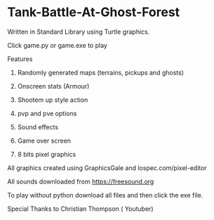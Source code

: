 # Tank-Battle-At-Ghost-Forest

Written in Standard Library using Turtle graphics. 

Click game.py or game.exe to play

Features

1) Randomly generated maps (terrains, pickups and ghosts)  

2) Onscreen stats (Armour) 

3) Shootem up style action 

4) pvp and pve options 

5) Sound effects

6) Game over screen

7) 8 bits pixel graphics


All graphics created using GraphicsGale and lospec.com/pixel-editor

All sounds downloaded from https://freesound.org

To play without python download all files and then click the exe file.

Special Thanks to Christian Thompson ( Youtuber)
